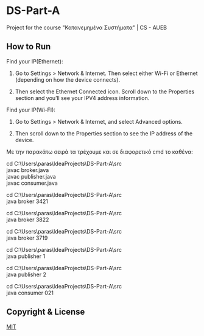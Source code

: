 # DS-Part-A
Project for the course "Κατανεμημένα Συστήματα" | CS - AUEB

## How to Run

Find your IP(Ethernet):
1. Go to Settings > Network & Internet. Then select either Wi-Fi or Ethernet (depending on how the device connects).

2. Then select the Ethernet Connected icon. Scroll down to the Properties section and you’ll see your IPV4 address information.

Find your IP(Wi-FI):
1. Go to Settings > Network & Internet, and select Advanced options.

2. Then scroll down to the Properties section to see the IP address of the device.

Με την παρακάτω σειρά τα τρέχουμε και σε διαφορετικό cmd το καθένα:<br>

cd C:\Users\paras\IdeaProjects\DS-Part-A\src<br>
javac broker.java<br>
javac publisher.java<br>
javac consumer.java

cd C:\Users\paras\IdeaProjects\DS-Part-A\src<br>
java broker 3421

cd C:\Users\paras\IdeaProjects\DS-Part-A\src<br>
java broker 3822

cd C:\Users\paras\IdeaProjects\DS-Part-A\src<br>
java broker 3719

cd C:\Users\paras\IdeaProjects\DS-Part-A\src<br>
java publisher 1

cd C:\Users\paras\IdeaProjects\DS-Part-A\src<br>
java publisher 2

cd C:\Users\paras\IdeaProjects\DS-Part-A\src<br>
java consumer 021

## Copyright & License
[MIT](https://github.com/paraskevasleivadaros/DS-Part-A/blob/master/LICENSE)
